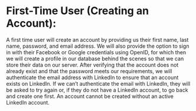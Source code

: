 
# First-Time User (Creating an Account):

A first time user will create an account by providing us their first name, last name, password, and email address. We will also provide the option to sign in with their Facebook or Google credentials using OpenID, for which then we will create a profile in our database behind the scenes so that we can store their data on our server.  After verifying that the account does not already exist and that the password meets our requirements, we will authenticate the email address with LinkedIn to ensure that an account exists on LinkedIn. If we can’t authenticate the email with LinkedIn, they will be asked to try again or, if they do not have a LinkedIn account, to go back and create one first. An account cannot be created without an active LinkedIn account. 
